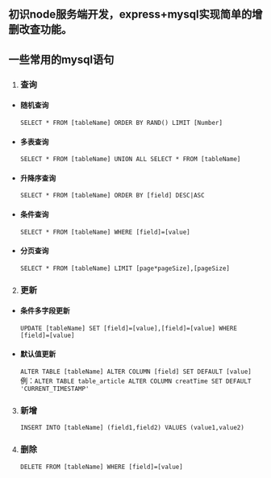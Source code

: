 ## 初识node服务端开发，express+mysql实现简单的增删改查功能。
## 一些常用的mysql语句
1. ### 查询

* #### 随机查询
   `SELECT * FROM [tableName] ORDER BY RAND() LIMIT [Number]`
* #### 多表查询
   `SELECT * FROM [tableName] UNION ALL SELECT * FROM [tableName]`
* #### 升降序查询
   `SELECT * FROM [tableName] ORDER BY [field] DESC|ASC`
* #### 条件查询
   `SELECT * FROM [tableName] WHERE [field]=[value]`
* #### 分页查询
   `SELECT * FROM [tableName] LIMIT [page*pageSize],[pageSize]`
2. ### 更新
* #### 条件多字段更新
   `UPDATE [tableName] SET [field]=[value],[field]=[value] WHERE [field]=[value]`
* #### 默认值更新
   `ALTER TABLE [tableName] ALTER COLUMN [field] SET DEFAULT [value]`   
   例：`ALTER TABLE table_article ALTER COLUMN creatTime SET DEFAULT 'CURRENT_TIMESTAMP'`
3. ### 新增
   `INSERT INTO [tableName] (field1,field2) VALUES (value1,value2)`
4. ### 删除
   `DELETE FROM [tableName] WHERE [field]=[value]`
